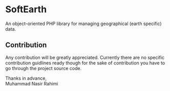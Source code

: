 # SoftEarth
An object-oriented PHP library for managing geographical (earth specific) data.

## Contribution
Any contribution will be greatly appreciated. Currently there are no specific contribution guidlines ready though for the sake of contribution you have to go through the project source code.

Thanks in advance,<br>
Muhammad Nasir Rahimi
